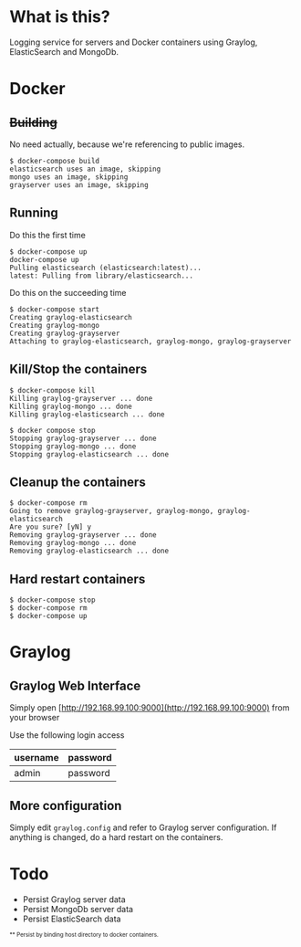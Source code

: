 # What is this?
Logging service for servers and Docker containers using Graylog, ElasticSearch and MongoDb.

# Docker
## ~~Building~~
No need actually, because we're referencing to public images.

```
$ docker-compose build
elasticsearch uses an image, skipping
mongo uses an image, skipping
grayserver uses an image, skipping
```

## Running
Do this the first time
```
$ docker-compose up
docker-compose up
Pulling elasticsearch (elasticsearch:latest)...
latest: Pulling from library/elasticsearch...
```

Do this on the succeeding time
```
$ docker-compose start
Creating graylog-elasticsearch
Creating graylog-mongo
Creating graylog-grayserver
Attaching to graylog-elasticsearch, graylog-mongo, graylog-grayserver
```

## Kill/Stop the containers
```
$ docker-compose kill
Killing graylog-grayserver ... done
Killing graylog-mongo ... done
Killing graylog-elasticsearch ... done

$ docker compose stop
Stopping graylog-grayserver ... done
Stopping graylog-mongo ... done
Stopping graylog-elasticsearch ... done
```
## Cleanup the containers
```
$ docker-compose rm
Going to remove graylog-grayserver, graylog-mongo, graylog-elasticsearch
Are you sure? [yN] y
Removing graylog-grayserver ... done
Removing graylog-mongo ... done
Removing graylog-elasticsearch ... done
```

## Hard restart containers
```
$ docker-compose stop
$ docker-compose rm
$ docker-compose up
```

# Graylog
## Graylog Web Interface

Simply open [http://192.168.99.100:9000](http://192.168.99.100:9000) from your browser

Use the following login access

| username | password  |
|----------|-----------|
| admin    | password  |


## More configuration
Simply edit ```graylog.config``` and refer to Graylog server configuration. If anything is changed, do a hard restart on the containers.


# Todo
- Persist Graylog server data
- Persist MongoDb server data
- Persist ElasticSearch data

<sub><sup>** Persist by binding host directory to docker containers.</sup></sub>
